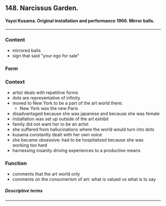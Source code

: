 <!-- order:25 -->
## 148. Narcissus Garden. 


#### Yayoi Kusama. Original installation and performance 1966. Mirror balls.

---

### Content
- mirrored balls
- sign that said "your ego for sale"

### Form

### Context
- artist deals with repetitive forms
- dots are representative of infinity
- moved to New York to be a part of the art world there:
  - New York was the new Paris
- disadvantaged because she was japanese and because she was female
- installation was set up outside of the art exhibit
- family did not want her to be an artist
- she suffered from hallucinations where the world would turn into dots
- kusama constantly dealt with her own voice
- she became obsessive: had to be hospitalized because she was working too hard
- harnessing insanity driving experiences to a productive means

### Function
- comments that the art world only 
- comments on the consumerism of art: what is valued vs what is to say


##### Descriptive terms

---
